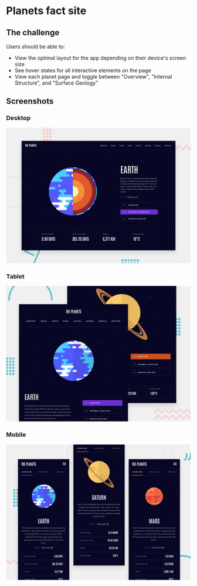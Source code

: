 # Planets fact site

## The challenge

Users should be able to:

- View the optimal layout for the app depending on their device's screen size
- See hover states for all interactive elements on the page
- View each planet page and toggle between "Overview", "Internal Structure", and "Surface Geology"

## Screenshots

### Desktop
![desktop](screens/desktop.jpg)

### Tablet
![tablet](screens/tablet.jpg)

### Mobile
![mobile](screens/mobile.jpg)